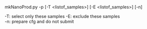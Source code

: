 

mkNanoProd.py -p <Prod> [-T <listof_samples>] [-E <listof_samples>] [-n]

-T: select only these samples
-E: exclude these samples  
-n: prepare cfg and do not submit
